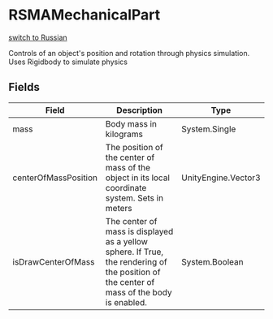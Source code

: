 # RSMAMechanicalPart
[switch to Russian](/ScriptingAPI/ru/Mechanics/RSMAMechanicalPart.cs.md)

Controls of an object's position and rotation through physics simulation. Uses Rigidbody to simulate physics

## Fields
| Field | Description | Type |
|--|--|--|
|mass|Body mass in kilograms|System.Single|
|centerOfMassPosition|The position of the center of mass of the object in its local coordinate system. Sets in meters|UnityEngine.Vector3|
|isDrawCenterOfMass|The center of mass is displayed as a yellow sphere. If True, the rendering of the position of the center of mass of the body is enabled. |System.Boolean|
